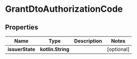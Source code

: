 
# GrantDtoAuthorizationCode

## Properties
Name | Type | Description | Notes
------------ | ------------- | ------------- | -------------
**issuerState** | **kotlin.String** |  |  [optional]



